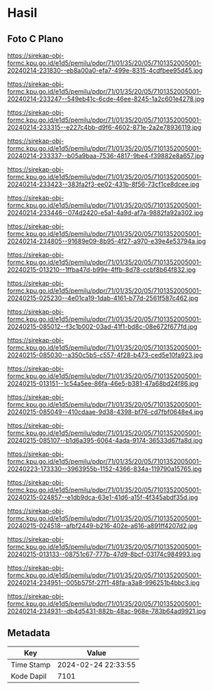 # Hasil

## Foto C Plano

https://sirekap-obj-formc.kpu.go.id/e1d5/pemilu/pdpr/71/01/35/20/05/7101352005001-20240214-231830--eb8a00a0-efa7-499e-8315-4cdfbee95d45.jpg

https://sirekap-obj-formc.kpu.go.id/e1d5/pemilu/pdpr/71/01/35/20/05/7101352005001-20240214-233247--549eb41c-6cde-46ee-8245-1a2c601e4278.jpg

https://sirekap-obj-formc.kpu.go.id/e1d5/pemilu/pdpr/71/01/35/20/05/7101352005001-20240214-233315--e227c4bb-d9f6-4602-871e-2a2e78936119.jpg

https://sirekap-obj-formc.kpu.go.id/e1d5/pemilu/pdpr/71/01/35/20/05/7101352005001-20240214-233337--b05a9baa-7536-4817-9be4-f39882e8a657.jpg

https://sirekap-obj-formc.kpu.go.id/e1d5/pemilu/pdpr/71/01/35/20/05/7101352005001-20240214-233423--383fa2f3-ee02-431b-8f56-73cf1ce8dcee.jpg

https://sirekap-obj-formc.kpu.go.id/e1d5/pemilu/pdpr/71/01/35/20/05/7101352005001-20240214-233446--074d2420-e5a1-4a9d-af7a-9882fa92a302.jpg

https://sirekap-obj-formc.kpu.go.id/e1d5/pemilu/pdpr/71/01/35/20/05/7101352005001-20240214-234805--91689e09-8b95-4f27-a970-e39e4e53794a.jpg

https://sirekap-obj-formc.kpu.go.id/e1d5/pemilu/pdpr/71/01/35/20/05/7101352005001-20240215-013210--1ffba47d-b99e-4ffb-8d78-ccbf8b64f832.jpg

https://sirekap-obj-formc.kpu.go.id/e1d5/pemilu/pdpr/71/01/35/20/05/7101352005001-20240215-025230--4e01ca19-1dab-4161-b77d-2561f587c462.jpg

https://sirekap-obj-formc.kpu.go.id/e1d5/pemilu/pdpr/71/01/35/20/05/7101352005001-20240215-085012--f3c1b002-03ad-41f1-bd8c-08e672f677fd.jpg

https://sirekap-obj-formc.kpu.go.id/e1d5/pemilu/pdpr/71/01/35/20/05/7101352005001-20240215-085030--a350c5b5-c557-4f28-b473-ced5e10fa923.jpg

https://sirekap-obj-formc.kpu.go.id/e1d5/pemilu/pdpr/71/01/35/20/05/7101352005001-20240215-013151--1c54a5ee-86fa-46e5-b381-47a68bd24f86.jpg

https://sirekap-obj-formc.kpu.go.id/e1d5/pemilu/pdpr/71/01/35/20/05/7101352005001-20240215-085049--410cdaae-9d38-4398-bf76-cd7fbf0648e4.jpg

https://sirekap-obj-formc.kpu.go.id/e1d5/pemilu/pdpr/71/01/35/20/05/7101352005001-20240215-085107--b1d6a395-6064-4ada-9174-36533d67fa8d.jpg

https://sirekap-obj-formc.kpu.go.id/e1d5/pemilu/pdpr/71/01/35/20/05/7101352005001-20240223-173330--3963955b-1152-4366-834a-119790a15765.jpg

https://sirekap-obj-formc.kpu.go.id/e1d5/pemilu/pdpr/71/01/35/20/05/7101352005001-20240215-024857--e1db9dca-63e1-41d6-a15f-4f345abdf35d.jpg

https://sirekap-obj-formc.kpu.go.id/e1d5/pemilu/pdpr/71/01/35/20/05/7101352005001-20240215-024518--afbf2449-b216-402e-a616-a891ff4207d2.jpg

https://sirekap-obj-formc.kpu.go.id/e1d5/pemilu/pdpr/71/01/35/20/05/7101352005001-20240215-013133--08751c67-777b-47d9-8bcf-03174c984993.jpg

https://sirekap-obj-formc.kpu.go.id/e1d5/pemilu/pdpr/71/01/35/20/05/7101352005001-20240214-234951--005b575f-27f1-48fa-a3a8-996251b4bbc3.jpg

https://sirekap-obj-formc.kpu.go.id/e1d5/pemilu/pdpr/71/01/35/20/05/7101352005001-20240214-234931--db4d5431-882b-48ac-968e-783b64ad9921.jpg


## Metadata

| Key        | Value               |
| ---------- | ------------------- |
| Time Stamp | 2024-02-24 22:33:55 |
| Kode Dapil | 7101                |



